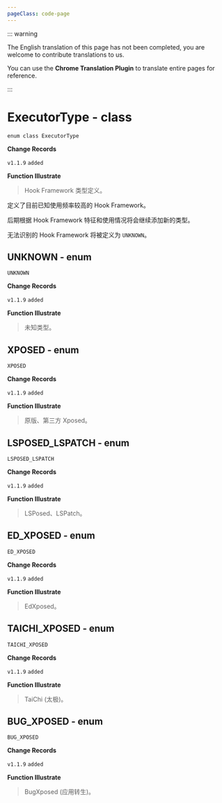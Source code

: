 ```yaml
---
pageClass: code-page
---
```


::: warning

The English translation of this page has not been completed, you are welcome to contribute translations to us.

You can use the **Chrome Translation Plugin** to translate entire pages for reference.

:::

# ExecutorType <span class="symbol">- class</span>

```kotlin:no-line-numbers
enum class ExecutorType
```

**Change Records**

`v1.1.9` `added`

**Function Illustrate**

> Hook Framework 类型定义。

定义了目前已知使用频率较高的 Hook Framework。

后期根据 Hook Framework 特征和使用情况将会继续添加新的类型。

无法识别的 Hook Framework 将被定义为 `UNKNOWN`。

## UNKNOWN <span class="symbol">- enum</span>

```kotlin:no-line-numbers
UNKNOWN
```

**Change Records**

`v1.1.9` `added`

**Function Illustrate**

> 未知类型。

## XPOSED <span class="symbol">- enum</span>

```kotlin:no-line-numbers
XPOSED
```

**Change Records**

`v1.1.9` `added`

**Function Illustrate**

> 原版、第三方 Xposed。

## LSPOSED_LSPATCH <span class="symbol">- enum</span>

```kotlin:no-line-numbers
LSPOSED_LSPATCH
```

**Change Records**

`v1.1.9` `added`

**Function Illustrate**

> LSPosed、LSPatch。

## ED_XPOSED <span class="symbol">- enum</span>

```kotlin:no-line-numbers
ED_XPOSED
```

**Change Records**

`v1.1.9` `added`

**Function Illustrate**

> EdXposed。

## TAICHI_XPOSED <span class="symbol">- enum</span>

```kotlin:no-line-numbers
TAICHI_XPOSED
```

**Change Records**

`v1.1.9` `added`

**Function Illustrate**

> TaiChi (太极)。

## BUG_XPOSED <span class="symbol">- enum</span>

```kotlin:no-line-numbers
BUG_XPOSED
```

**Change Records**

`v1.1.9` `added`

**Function Illustrate**

> BugXposed (应用转生)。